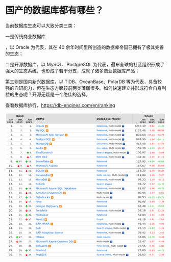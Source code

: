 # 国产的数据库都有哪些？

当前数据库生态可以大致分类三类：

一是传统商业数据库

，以 Oracle 为代表，其在 40 余年时间里所创造的数据库帝国已拥有了极其完善的生态；

二是开源数据库，以 MySQL、PostgreSQL 为代表，遍布全球的社区组织形成了强大的生态系统，也形成了若干分支，成就了诸多商业数据库产品；

第三则是国内新兴数据库，以 TiDB、OceanBase、PolarDB 等为代表，具备较强的自研能力，但在生态方面较前两类薄弱很多。如何快速建立并形成符合自身利益的生态呢？开源无疑是一个绝佳的选择。

查看数据库排行，https://db-engines.com/en/ranking

![数据库排行](20221222-01/2024-01-14_203559.png)

